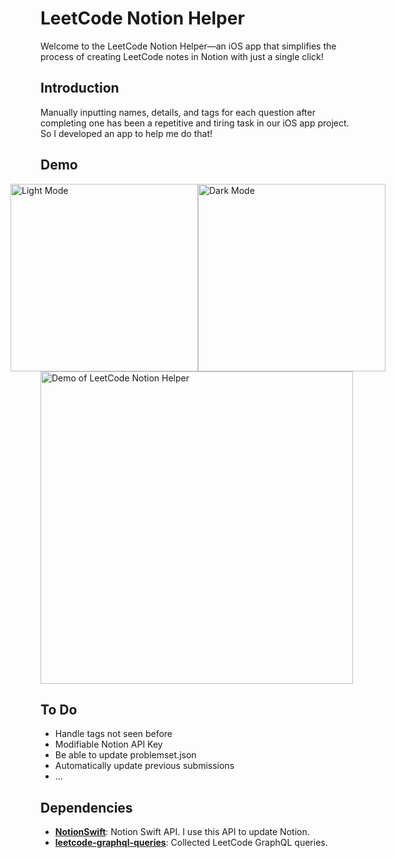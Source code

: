 # LeetCode Notion Helper
Welcome to the LeetCode Notion Helper—an iOS app that simplifies the process of creating LeetCode notes in Notion with just a single click!

## Introduction
Manually inputting names, details, and tags for each question after completing one has been a repetitive and tiring task in our iOS app project.
So I developed an app to help me do that!

## Demo
<div style="display: flex; justify-content: center; align-items: center;">
  <img src="https://i.imgur.com/T4oUH2E.png" alt="Light Mode" width="300">
  <img src="https://i.imgur.com/8zRNRL1.jpg" alt="Dark Mode" width="300">
</div>
<img src="https://media0.giphy.com/media/v1.Y2lkPTc5MGI3NjExdnZpbjc0a2s1bzdvcnRzcjQ2NG5wY2JpY3VobmdjYm5wcnptbXF3cCZlcD12MV9pbnRlcm5hbF9naWZfYnlfaWQmY3Q9Zw/mgEqVNdQrNMgnjHirh/giphy.gif" alt="Demo of LeetCode Notion Helper" width="500">

## To Do
- Handle tags not seen before
- Modifiable Notion API Key
- Be able to update problemset.json
- Automatically update previous submissions
- ...

## Dependencies

- **[NotionSwift](https://github.com/chojnac/NotionSwift)**: Notion Swift API. I use this API to update Notion.
- **[leetcode-graphql-queries](https://github.com/akarsh1995/leetcode-graphql-queries)**: Collected LeetCode GraphQL queries.
